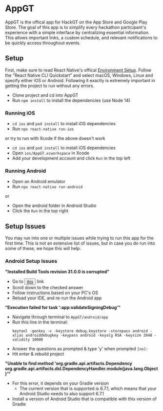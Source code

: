 # AppGT

AppGT is the offical app for HackGT on the App Store and Google Play Store. The goal of this app is to simplify every hackathon participant's experience with a simple interface by centralizing essential information. This allows important links, a custom schedule, and relevant notifications to be quickly access throughout events.

## Setup

First, make sure to read React Native's offical [Environment Setup](https://reactnative.dev/docs/environment-setup). Follow the "React Native CLI Quickstart" and select macOS, Windows, Linux and specify either iOS or Android. Following it exactly is extremely important in getting the project to run without any errors.

- Clone project and cd into AppGT
- Run `npm install` to install the dependencies (use Node 14)

### Running iOS

- `cd ios` and `pod install` to install iOS dependencies
- Run `npx react-native run-ios`

or try to run with Xcode if the above doesn't work

- `cd ios` and `pod install` to install iOS dependencies
- Open `ios/AppGT.xcworkspace` in Xcode
- Add your development account and click `Run` in the top left

### Running Android

- Open an Android emulator
- Run `npx react-native run-android`

or

- Open the android folder in Android Studio
- Click the `Run` in the top right

## Setup Issues

You may run into one or multiple issues while trying to run this app for the first time. This is not an extensive list of issues, but in case you do run into some of these, we hope this will help.

### Android Setup Issues

**"Installed Build Tools revision 31.0.0 is corrupted"**
- Go to <button><a href="https://stackoverflow.com/questions/68387270/android-studio-error-installed-build-tools-revision-31-0-0-is-corrupted?page=1&tab=scoredesc#tab-top">this</a></button> link
- Scroll down to the checked answer
- Follow instructions based on your PC's OS
- Reload your IDE, and re-run the Android app

**“Execution failed for task ‘:app:validateSigningDebug’”**

- Navigate through terminal to `AppGT/android/app`
- Run this line in the terminal:
  ```
  keytool -genkey -v -keystore debug.keystore -storepass android -alias androiddebugkey -keypass android -keyalg RSA -keysize 2048 -validity 10000
  ```
- Answer the questions as prompted & type 'y' when prompted `[no]:`
- Hit enter & rebuild project

**"Unable to find method 'org.gradle.api.artifacts.Dependency org.gradle.api.artifacts.dsl.DependencyHandler.module(java.lang.Object)'"**
- For this error, it depends on your Gradle version
  - The current version that is supported is 6.7.1, which means that your Android Studio needs to also support 6.7.1
- Install a version of Android Studio that is compatible with this version of Gradle